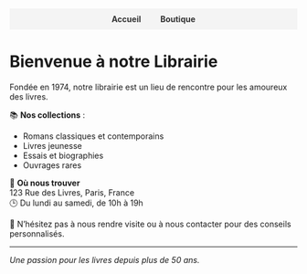 <!-- Navigation Bar -->
<div style="background-color:#f4f4f4; padding: 10px; text-align: center;">
  <a href="/" style="margin: 0 15px; text-decoration: none; font-weight: bold; color: #333;">Accueil</a>
  <a href="/shop" style="margin: 0 15px; text-decoration: none; font-weight: bold; color: #333;">Boutique</a>
</div>

# Bienvenue à notre Librairie

Fondée en 1974, notre librairie est un lieu de rencontre pour les amoureux des livres.

📚 **Nos collections** :
- Romans classiques et contemporains  
- Livres jeunesse  
- Essais et biographies  
- Ouvrages rares  

📍 **Où nous trouver**  
123 Rue des Livres, Paris, France  
🕒 Du lundi au samedi, de 10h à 19h  

💬 N’hésitez pas à nous rendre visite ou à nous contacter pour des conseils personnalisés.

---

*Une passion pour les livres depuis plus de 50 ans.*
